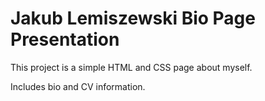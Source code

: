 # Jakub Lemiszewski Bio Page Presentation

This project is a simple HTML and CSS page about myself.

Includes bio and CV information.
